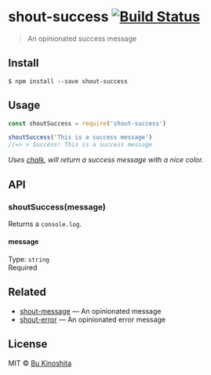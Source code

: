 # shout-success [![Build Status](https://travis-ci.org/bukinoshita/shout-success.svg?branch=master)](https://travis-ci.org/bukinoshita/shout-success)

> An opinionated success message

## Install

```
$ npm install --save shout-success
```


## Usage
```js
const shoutSuccess = require('shout-success')

shoutSuccess('This is a success message')
//=> > Success! This is a success message
```

_Uses [chalk](https://github.com/chalk/chalk), will return a success message with a nice color._

## API

### shoutSuccess(message)

Returns a `console.log`.

#### message

Type: `string`<br>
Required


## Related
- [shout-message](https://github.com/bukinoshita/shout-message) — An opinionated message
- [shout-error](https://github.com/bukinoshita/shout-error) — An opinionated error message  


## License

MIT © [Bu Kinoshita](https://bukinoshita.io)
